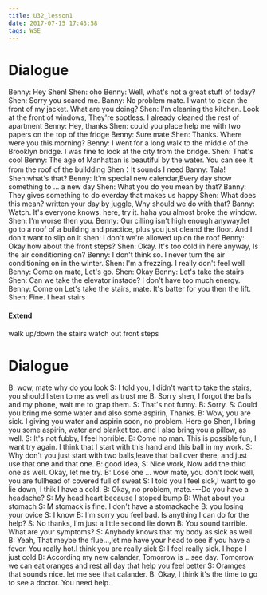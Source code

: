 ```yaml
---
title: U32_lesson1
date: 2017-07-15 17:43:58
tags: WSE
---
```


# Dialogue
Benny: Hey Shen!
Shen: oho
Benny: Well, what's not a great stuff of today? 
Shen: Sorry you scared me.
Banny: No problem mate. I want to clean the front of my jacket. What are you doing?
Shen: I'm cleaning the kitchen. Look at the front of windows, They're soptless. I already cleaned the rest of apartment
Benny: Hey, thanks
Shen: could you place help me with two papers on the top of the fridge
Benny: Sure mate
Shen: Thanks. Where were you this morning?
Benny: I went for a long walk to the middle of the Brooklyn bridge. I was fine to look at the city from the bridge.
Shen: That's cool
Benny: The age of Manhattan is beautiful by the water. You can see it from the roof of the buildding
Shen：It sounds I need
Banny: Tala!
Shen:what's that?
Benny: It'm special new calendar,Every day show something to ... a new day
Shen: What you do you mean by that?
Banny: They gives something to do everday that makes us happy
Shen: What does this mean? written your day by juggle, Why should we do with that?
Banny: Watch. It's everyone knows. here, try it. haha you almost broke the window.
Shen: I'm worse then you.
Benny: Our cilling isn't high enough anyway.let go to a roof of a building and practice, plus you just cleand the floor. And I don't want to slip on it 
shen: I don't we're allowed up on the roof
Benny: Okay how about the front steps?
Shen: Okay. It's too cold in here anyway, Is the air conditioning on?
Benny: I don't think so. I never turn the air conditioning on in the winter.
Shen: I'm a frezzing. I really don't feel well
Benny: Come on mate, Let's go.
Shen: Okay
Benny: Let's take the stairs
Shen: Can we take the elevator instade? I don't have too much energy.
Benny: Come on Let's take the stairs, mate. It's batter for you then the lift.
Shen: Fine. I heat stairs

#### Extend
walk up/down the stairs
watch out
front steps

# Dialogue
B: wow, mate why do you look 
S: I told you, I didn't want to take the stairs, you should listen to me as well as trust me
B: Sorry shen, I forgot the balls and my phone, wait me to grap them.
S: That's not funny. 
B: Sorry.
S: Could you bring me some water and also some aspirin, Thanks.
B: Wow, you are sick. I giving you water and aspirin soon, no problem. Here go Shen, I bring you some aspirin, water and blanket too. and I also bring you a pillow, as well.
S: It's not fubby, I feel horrible.
B: Come no man. This is possible fun, I want try again. I think that I start with this hand and this ball in my work.
S: Why don't you just start with two balls,leave that ball over there, and just use that one and that one.
B: good idea,
S: Nice work, Now add the third one as well. Okay, let me try.
B: Lose one ... wow mate, you don't look well, you are fullhead of covered full of sweat
S: I told you I feel sick,I want to go lie down, I thik I have a cold.
B: Okay, no problem, mate.---Do you have a headache? 
S: My head heart because I stoped bump
B: What about you stomach
S: M stomack is fine. I don't have a stomackache
B: you losing your ovice
S: I know
B: I'm sorry you feel bad. Is anything I can do for the help?
S: No thanks, I'm just a little second lie down
B: You sound tarrible. What are your symptoms?
S: Anybody knows that my body as sick as well
B: Yeah, That meybe the flue...,let me have your head to see if you have a fever. You really hot.I think you are really sick
S: I feel really sick. I hope I just cold
B: According my new calander, Tomorrow is .. see day. Tomorrow we can eat oranges and rest all day that help you feel better
S: Oramges that sounds nice. let me see that calander.
B: Okay, I think it's the time to go to see a doctor. You need help.





